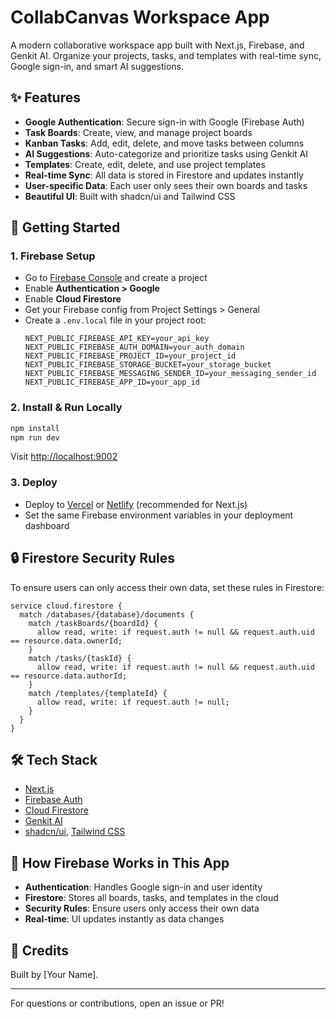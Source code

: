 # CollabCanvas Workspace App

A modern collaborative workspace app built with Next.js, Firebase, and Genkit AI. Organize your projects, tasks, and templates with real-time sync, Google sign-in, and smart AI suggestions.

## ✨ Features
- **Google Authentication**: Secure sign-in with Google (Firebase Auth)
- **Task Boards**: Create, view, and manage project boards
- **Kanban Tasks**: Add, edit, delete, and move tasks between columns
- **AI Suggestions**: Auto-categorize and prioritize tasks using Genkit AI
- **Templates**: Create, edit, delete, and use project templates
- **Real-time Sync**: All data is stored in Firestore and updates instantly
- **User-specific Data**: Each user only sees their own boards and tasks
- **Beautiful UI**: Built with shadcn/ui and Tailwind CSS

## 🚀 Getting Started

### 1. Firebase Setup
- Go to [Firebase Console](https://console.firebase.google.com/) and create a project
- Enable **Authentication > Google**
- Enable **Cloud Firestore**
- Get your Firebase config from Project Settings > General
- Create a `.env.local` file in your project root:
  ```env
  NEXT_PUBLIC_FIREBASE_API_KEY=your_api_key
  NEXT_PUBLIC_FIREBASE_AUTH_DOMAIN=your_auth_domain
  NEXT_PUBLIC_FIREBASE_PROJECT_ID=your_project_id
  NEXT_PUBLIC_FIREBASE_STORAGE_BUCKET=your_storage_bucket
  NEXT_PUBLIC_FIREBASE_MESSAGING_SENDER_ID=your_messaging_sender_id
  NEXT_PUBLIC_FIREBASE_APP_ID=your_app_id
  ```

### 2. Install & Run Locally
```bash
npm install
npm run dev
```
Visit [http://localhost:9002](http://localhost:9002)

### 3. Deploy
- Deploy to [Vercel](https://vercel.com/) or [Netlify](https://www.netlify.com/) (recommended for Next.js)
- Set the same Firebase environment variables in your deployment dashboard

## 🔒 Firestore Security Rules
To ensure users can only access their own data, set these rules in Firestore:
```plaintext
service cloud.firestore {
  match /databases/{database}/documents {
    match /taskBoards/{boardId} {
      allow read, write: if request.auth != null && request.auth.uid == resource.data.ownerId;
    }
    match /tasks/{taskId} {
      allow read, write: if request.auth != null && request.auth.uid == resource.data.authorId;
    }
    match /templates/{templateId} {
      allow read, write: if request.auth != null;
    }
  }
}
```

## 🛠️ Tech Stack
- [Next.js](https://nextjs.org/)
- [Firebase Auth](https://firebase.google.com/products/auth)
- [Cloud Firestore](https://firebase.google.com/products/firestore)
- [Genkit AI](https://github.com/genkit-ai/genkit)
- [shadcn/ui](https://ui.shadcn.com/), [Tailwind CSS](https://tailwindcss.com/)

## 🤖 How Firebase Works in This App
- **Authentication**: Handles Google sign-in and user identity
- **Firestore**: Stores all boards, tasks, and templates in the cloud
- **Security Rules**: Ensure users only access their own data
- **Real-time**: UI updates instantly as data changes

## 👤 Credits
Built by [Your Name].

---

For questions or contributions, open an issue or PR!
